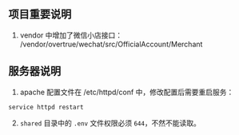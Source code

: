 
## 项目重要说明

1. vendor 中增加了微信小店接口：
/vendor/overtrue/wechat/src/OfficialAccount/Merchant

## 服务器说明

1. apache 配置文件在 /etc/httpd/conf 中，修改配置后需要重启服务：
```
service httpd restart
```
2. `shared` 目录中的 `.env` 文件权限必须 `644`，不然不能读取。
